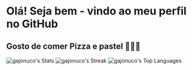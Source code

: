 # Olá! Seja bem - vindo ao meu perfil no GitHub
## Gosto de comer Pizza e pastel 🤩😎🤩

![gajonuco's Stats](https://github-readme-stats.vercel.app/api?username=gajonuco&theme=highcontrast&show_icons=true&hide_border=false&count_private=true)
![gajonuco's Streak](https://github-readme-streak-stats.herokuapp.com/?user=gajonuco&theme=highcontrast&hide_border=false)
![gajonuco's Top Languages](https://github-readme-stats.vercel.app/api/top-langs/?username=gajonuco&theme=highcontrast&show_icons=true&hide_border=false&layout=compact)

